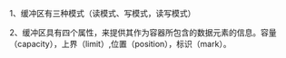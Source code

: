 1、缓冲区有三种模式（读模式、写模式，读写模式）

2、缓冲区具有四个属性，来提供其作为容器所包含的数据元素的信息。容量（capacity），上界（limit）,位置（position），标识（mark）。

